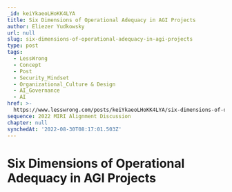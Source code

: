 ```yaml
---
_id: keiYkaeoLHoKK4LYA
title: Six Dimensions of Operational Adequacy in AGI Projects
author: Eliezer Yudkowsky
url: null
slug: six-dimensions-of-operational-adequacy-in-agi-projects
type: post
tags:
  - LessWrong
  - Concept
  - Post
  - Security_Mindset
  - Organizational_Culture & Design
  - AI_Governance
  - AI
href: >-
  https://www.lesswrong.com/posts/keiYkaeoLHoKK4LYA/six-dimensions-of-operational-adequacy-in-agi-projects
sequence: 2022 MIRI Alignment Discussion
chapter: null
synchedAt: '2022-08-30T08:17:01.503Z'
---
```

# Six Dimensions of Operational Adequacy in AGI Projects

